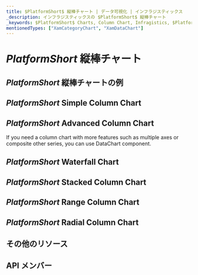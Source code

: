 ```yaml
---
title: $PlatformShort$ 縦棒チャート | データ可視化 | インフラジスティックス
_description: インフラジスティックスの $PlatformShort$ 縦棒チャート
_keywords: $PlatformShort$ Charts, Column Chart, Infragistics, $PlatformShort$ チャート, 縦棒チャート, インフラジスティックス
mentionedTypes: ["XamCategoryChart", "XamDataChart"]
---
```

# $PlatformShort$ 縦棒チャート

<!-- TODO add introduction with info about using category-chart with the chartType property set to Column -->

## $PlatformShort$ 縦棒チャートの例
<!-- TODO use this iframe which will point to a new sample:
<iframe src='{environment:dvDemosBaseUrl}/charts/category-chart-type-column' width="100%" height="100%" seamless frameBorder="0" onload="onXPlatSampleIframeContentLoaded(this);" alt="$PlatformShort$ Column Charts Example"></iframe> -->

## $PlatformShort$ Simple Column Chart
<!-- TODO show code for CategoryChart with
- the dataSource set to multiple data sources
- the chartType property set to Column
- the brushes and markerOutlines properties set to same value, e.g. "red, green, blue"
- the markerBrushes property set for "White"
- the markerTypes property set for "Circle"
-->

## $PlatformShort$ Advanced Column Chart

If you need a column chart with more features such as multiple axes or composite other series, you can use DataChart component.

<!-- TODO copy and combine content (code snippets, description) from these topics:
    data-chart-type-category-column-series.md
-->

## $PlatformShort$ Waterfall Chart

<!-- data-chart-type-category-waterfall-series.md -->

## $PlatformShort$ Stacked Column Chart

<!-- TODO copy and combine content (code snippets, description) from these topics:
	data-chart-type-stacked-column-series.md
    data-chart-type-stacked-100-column-series.md
-->

## $PlatformShort$ Range Column Chart

<!-- TODO copy and combine content (code snippets, description) from these topics:
	data-chart-type-range-column-series.md
-->

## $PlatformShort$ Radial Column Chart

<!-- TODO copy and combine content (code snippets, description) from these topics:
	data-chart-type-radial-column-series.md
-->

## その他のリソース
<!-- TODO list topic links related to this topic -->

## API メンバー
<!-- TODO list API links used in this topic -->